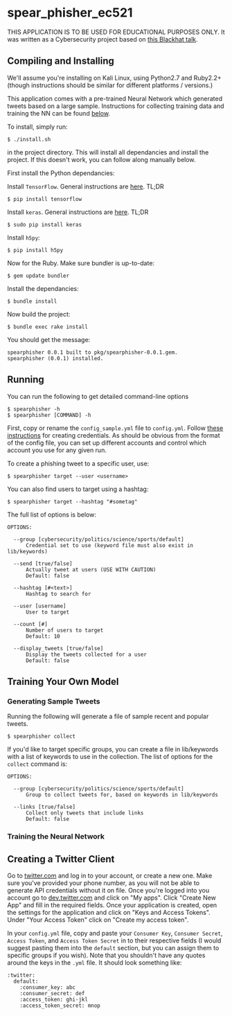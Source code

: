 # spear_phisher_ec521

THIS APPLICATION IS TO BE USED FOR EDUCATIONAL PURPOSES ONLY. It was written as a Cybersecurity project based on [this Blackhat talk](https://www.blackhat.com/docs/us-16/materials/us-16-Seymour-Tully-Weaponizing-Data-Science-For-Social-Engineering-Automated-E2E-Spear-Phishing-On-Twitter.pdf).

## Compiling and Installing

We'll assume you're installing on Kali Linux, using Python2.7 and Ruby2.2+ (though instructions should be similar for different platforms / versions.)

This application comes with a pre-trained Neural Network which generated tweets based on a large sample. Instructions for collecting training data and training the NN can be found [below](#TrainingYourOwnModel).

To install, simply run:

    $ ./install.sh

in the project directory. This will install all dependancies and install the project. If this doesn't work, you can follow along manually below.

First install the Python dependancies:

Install `TensorFlow`. General instructions are [here](https://www.tensorflow.org/versions/r0.12/get_started/os_setup.html). TL;DR

    $ pip install tensorflow

Install `keras`. General instructions are [here](https://github.com/fchollet/keras#Installation). TL;DR

    $ sudo pip install keras

Install `h5py`:

    $ pip install h5py

Now for the Ruby. Make sure bundler is up-to-date:

    $ gem update bundler

Install the dependancies:

    $ bundle install

Now build the project:

    $ bundle exec rake install

You should get the message:

    spearphisher 0.0.1 built to pkg/spearphisher-0.0.1.gem.
    spearphisher (0.0.1) installed.

## Running

You can run the following to get detailed command-line options

    $ spearphisher -h
    $ spearphisher [COMMAND] -h

First, copy or rename the `config_sample.yml` file to `config.yml`. Follow [these instructions](#CreateATwitterClient) for creating credentials. As should be obvious from the format of the config file, you can set up different accounts and control which account you use for any given run.

To create a phishing tweet to a specific user, use:

    $ spearphisher target --user <username>

You can also find users to target using a hashtag:

    $ spearphisher target --hashtag "#sometag"

The full list of options is below:

    OPTIONS:

      --group [cybersecurity/politics/science/sports/default]
          Credential set to use (keyword file must also exist in lib/keywords)

      --send [true/false]
          Actually tweet at users (USE WITH CAUTION)
          Default: false

      --hashtag [#<text>]
          Hashtag to search for

      --user [username]
          User to target

      --count [#]
          Number of users to target
          Default: 10

      --display_tweets [true/false]
          Display the tweets collected for a user
          Default: false


<a name="TrainingYourOwnModel"></a>
## Training Your Own Model

### Generating Sample Tweets

Running the following will generate a file of sample recent and popular tweets.

    $ spearphisher collect

If you'd like to target specific groups, you can create a file in lib/keywords with a list of keywords to use in the collection. The list of options for the `collect` command is:

    OPTIONS:

      --group [cybersecurity/politics/science/sports/default]
          Group to collect tweets for, based on keywords in lib/keywords

      --links [true/false]
          Collect only tweets that include links
          Default: false

### Training the Neural Network

<a name="CreateATwitterClient"></a>
## Creating a Twitter Client

Go to [twitter.com](https://twitter.com) and log in to your account, or create a new one. Make sure you've provided your phone number, as you will not be able to generate API credentials without it on file. Once you're logged into you account go to [dev.twitter.com](https://dev.twitter.com) and click on "My apps". Click "Create New App" and fill in the required fields. Once your application is created, open the settings for the application and click on "Keys and Access Tokens". Under "Your Access Token" click on "Create my access token".

In your `config.yml` file, copy and paste your `Consumer Key`, `Consumer Secret`, `Access Token`, and `Access Token Secret` in to their respective fields (I would suggest pasting them into the `default` section, but you can assign them to specific groups if you wish). Note that you shouldn't have any quotes around the keys in the `.yml` file. It should look something like:

    :twitter:
      default:
        :consumer_key: abc
        :consumer_secret: def
        :access_token: ghi-jkl
        :access_token_secret: mnop
